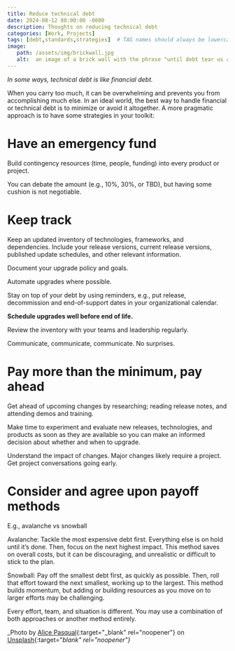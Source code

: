 ```yaml
---
title: Reduce technical debt
date: 2024-08-12 08:00:00 -0600
description: Thoughts on reducing technical debt
categories: [Work, Projects]
tags: [debt,standards,strategies]  # TAG names should always be lowercase
image:   
   path: /assets/img/brickwall.jpg
   alt:  an image of a brick wall with the phrase "until debt tear us apart" 
---
```

<!-- excerpt -->
*In some ways, technical debt is like financial debt.*

When you carry too much, it can be overwhelming and prevents you from accomplishing much else. In an ideal world, the best way to handle financial or technical debt is to minimize or avoid it altogether. A more pragmatic approach is to have some strategies in your toolkit:

# Have an emergency fund

Build contingency resources (time, people, funding) into every product or project.

You can debate the amount (e.g., 10%, 30%, or TBD), but having some cushion is not negotiable.

# Keep track

Keep an updated inventory of technologies, frameworks, and dependencies. Include your release versions, current release versions, published update schedules, and other relevant information.

Document your upgrade policy and goals.

Automate upgrades where possible.

Stay on top of your debt by using reminders, e.g., put release, decommission and end-of-support dates in your organizational calendar.

**Schedule upgrades well before end of life.**

Review the inventory with your teams and leadership regularly.

Communicate, communicate, communicate. No surprises.

# Pay more than the minimum, pay ahead

Get ahead of upcoming changes by researching; reading release notes, and attending demos and training.

Make time to experiment and evaluate new releases, technologies, and products as soon as they are available so you can make an informed decision about whether and when to upgrade.

Understand the impact of changes. Major changes likely require a project. Get project conversations going early.

# Consider and agree upon payoff methods

E.g., avalanche vs snowball

Avalanche: Tackle the most expensive debt first. Everything else is on hold until it’s done. Then, focus on the next highest impact. This method saves on overall costs, but it can be discouraging, and unrealistic or difficult to stick to the plan.

Snowball: Pay off the smallest debt first, as quickly as possible. Then, roll that effort toward the next smallest, working up to the largest. This method builds momentum, but adding or building resources as you move on to larger efforts may be challenging.

Every effort, team, and situation is different. You may use a combination of both approaches or another method entirely.

_Photo by [Alice Pasqual](https://unsplash.com/@stri_khedonia?utm_content=creditCopyText&utm_medium=referral&utm_source=unsplash){:target="_blank" rel="noopener"} on [Unsplash](https://unsplash.com/photos/until-debt-tear-us-apart-printed-red-brick-wall-at-daytime-Olki5QpHxts?utm_content=creditCopyText&utm_medium=referral&utm_source=unsplash){:target="_blank" rel="noopener"}_
      